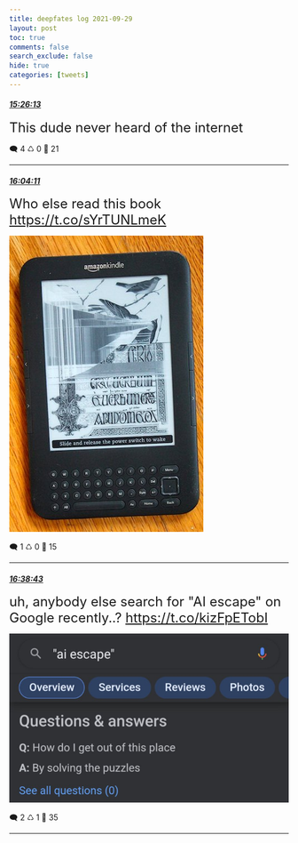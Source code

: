 ```yaml
---
title: deepfates log 2021-09-29
layout: post
toc: true
comments: false
search_exclude: false
hide: true
categories: [tweets]
---
```



#### <a href = "https://twitter.com/deepfates/status/1443326271165927424">*15:26:13*</a>

<font size="5">This dude never heard of the internet</font>



🗨️ 4 ♺ 0 🤍  21   

---
    
#### <a href = "https://twitter.com/deepfates/status/1443335825597493255">*16:04:11*</a>

<font size="5">Who else read this book  https://t.co/sYrTUNLmeK</font>

![image from twitter](/images/from_twitter/FAfCSMqXMAMHxTT.jpg)


🗨️ 1 ♺ 0 🤍  15   

---
    
#### <a href = "https://twitter.com/deepfates/status/1443344515952173061">*16:38:43*</a>

<font size="5">uh, anybody else search for "AI escape" on Google recently..?  https://t.co/kizFpETobI</font>

![image from twitter](/images/from_twitter/FAfKMC2WYAQVmrD.jpg)


🗨️ 2 ♺ 1 🤍  35   

---
    
            
